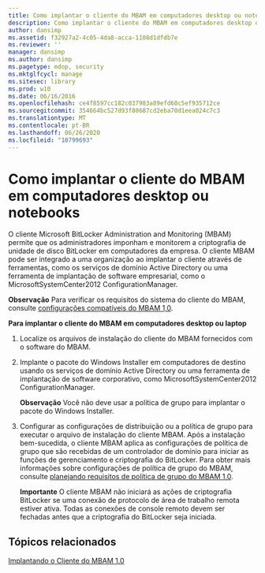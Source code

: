 ```yaml
---
title: Como implantar o cliente do MBAM em computadores desktop ou notebooks
description: Como implantar o cliente do MBAM em computadores desktop ou notebooks
author: dansimp
ms.assetid: f32927a2-4c05-4da8-acca-1108d1dfdb7e
ms.reviewer: ''
manager: dansimp
ms.author: dansimp
ms.pagetype: mdop, security
ms.mktglfcycl: manage
ms.sitesec: library
ms.prod: w10
ms.date: 06/16/2016
ms.openlocfilehash: ce4f8597cc182c037983a89efd60c5ef935712ce
ms.sourcegitcommit: 354664bc527d93f80687cd2eba70d1eea024c7c3
ms.translationtype: MT
ms.contentlocale: pt-BR
ms.lasthandoff: 06/26/2020
ms.locfileid: "10799693"
---
```

# Como implantar o cliente do MBAM em computadores desktop ou notebooks


O cliente Microsoft BitLocker Administration and Monitoring (MBAM) permite que os administradores imponham e monitorem a criptografia de unidade de disco BitLocker em computadores da empresa. O cliente MBAM pode ser integrado a uma organização ao implantar o cliente através de ferramentas, como os serviços de domínio Active Directory ou uma ferramenta de implantação de software empresarial, como o MicrosoftSystemCenter2012 ConfigurationManager.

**Observação**  Para verificar os requisitos do sistema do cliente do MBAM, consulte [configurações compatíveis do MBAM 1,0](mbam-10-supported-configurations.md).

 

**Para implantar o cliente do MBAM em computadores desktop ou laptop**

1.  Localize os arquivos de instalação do cliente do MBAM fornecidos com o software do MBAM.

2.  Implante o pacote do Windows Installer em computadores de destino usando os serviços de domínio Active Directory ou uma ferramenta de implantação de software corporativo, como MicrosoftSystemCenter2012 ConfigurationManager.

    **Observação**  Você não deve usar a política de grupo para implantar o pacote do Windows Installer.

     

3.  Configurar as configurações de distribuição ou a política de grupo para executar o arquivo de instalação do cliente MBAM. Após a instalação bem-sucedida, o cliente MBAM aplica as configurações de política de grupo que são recebidas de um controlador de domínio para iniciar as funções de gerenciamento e criptografia do BitLocker. Para obter mais informações sobre configurações de política de grupo do MBAM, consulte [planejando requisitos de política de grupo do MBAM 1,0](planning-for-mbam-10-group-policy-requirements.md).

    **Importante**  O cliente MBAM não iniciará as ações de criptografia BitLocker se uma conexão de protocolo de área de trabalho remota estiver ativa. Todas as conexões de console remoto devem ser fechadas antes que a criptografia do BitLocker seja iniciada.

     

## Tópicos relacionados


[Implantando o Cliente do MBAM 1.0](deploying-the-mbam-10-client.md)

 

 





